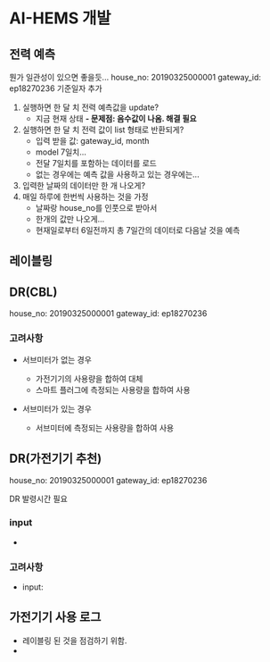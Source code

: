 # AI-HEMS 개발
## 전력 예측
뭔가 일관성이 있으면 좋을듯...
house_no: 20190325000001
gateway_id: ep18270236
기준일자 추가

1. 실행하면 한 달 치 전력 예측값을 update?
    - 지금 현재 상태
    **- 문제점: 음수값이 나옴. 해결 필요**
2. 실행하면 한 달 치 전력 값이 list 형태로 반환되게?
    - 입력 받을 값: gateway_id, month
    - model 7일치...
    - 전달 7일치를 포함하는 데이터를 로드
    - 없는 경우에는 예측 값을 사용하고 있는 경우에는...
3. 입력한 날짜의 데이터만 한 개 나오게?
4. 매일 하루에 한번씩 사용하는 것을 가정
    - 날짜랑 house_no를 인풋으로 받아서
    - 한개의 값만 나오게...
    - 현재일로부터 6일전까지 총 7일간의 데이터로 다음날 것을 예측
    
## 레이블링


## DR(CBL)
house_no: 20190325000001
gateway_id: ep18270236

### 고려사항
- 서브미터가 없는 경우
    - 가전기기의 사용량을 합하여 대체
    - 스마트 플러그에 측정되는 사용량을 합하여 사용
    
- 서브미터가 있는 경우
    - 서브미터에 측정되는 사용량을 합하여 사용

## DR(가전기기 추천)
house_no: 20190325000001
gateway_id: ep18270236

DR 발령시간 필요

### input
- 

### 고려사항
- input:


## 가전기기 사용 로그
- 레이블링 된 것을 점검하기 위함.
- 